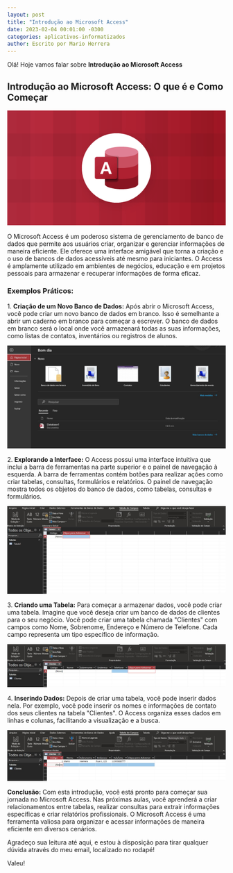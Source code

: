 ```yaml
---
layout: post
title: "Introdução ao Microsoft Access"
date: 2023-02-04 00:01:00 -0300
categories: aplicativos-informatizados
author: Escrito por Mario Herrera
---
```


Olá! Hoje vamos falar sobre **Introdução ao Microsoft Access**

## Introdução ao Microsoft Access: O que é e Como Começar


![](https://github.com/mariopuebla17/blog/blob/main/_images/202302/access.jpg?raw=true)

O Microsoft Access é um poderoso sistema de gerenciamento de banco de dados que permite aos usuários criar, organizar e gerenciar informações de maneira eficiente. Ele oferece uma interface amigável que torna a criação e o uso de bancos de dados acessíveis até mesmo para iniciantes. O Access é amplamente utilizado em ambientes de negócios, educação e em projetos pessoais para armazenar e recuperar informações de forma eficaz.

### Exemplos Práticos:

1\. **Criação de um Novo Banco de Dados:** Após abrir o Microsoft Access, você pode criar um novo banco de dados em branco. Isso é semelhante a abrir um caderno em branco para começar a escrever. O banco de dados em branco será o local onde você armazenará todas as suas informações, como listas de contatos, inventários ou registros de alunos.

![](https://github.com/mariopuebla17/blog/blob/main/_images/202302/access2.jpg?raw=true)  

2\. **Explorando a Interface:** O Access possui uma interface intuitiva que inclui a barra de ferramentas na parte superior e o painel de navegação à esquerda. A barra de ferramentas contém botões para realizar ações como criar tabelas, consultas, formulários e relatórios. O painel de navegação mostra todos os objetos do banco de dados, como tabelas, consultas e formulários.

![](https://github.com/mariopuebla17/blog/blob/main/_images/202302/access1.jpg?raw=true)  

3\. **Criando uma Tabela:** Para começar a armazenar dados, você pode criar uma tabela. Imagine que você deseja criar um banco de dados de clientes para o seu negócio. Você pode criar uma tabela chamada "Clientes" com campos como Nome, Sobrenome, Endereço e Número de Telefone. Cada campo representa um tipo específico de informação.

![](https://github.com/mariopuebla17/blog/blob/main/_images/202302/access3.jpg?raw=true)  

4\. **Inserindo Dados:** Depois de criar uma tabela, você pode inserir dados nela. Por exemplo, você pode inserir os nomes e informações de contato dos seus clientes na tabela "Clientes". O Access organiza esses dados em linhas e colunas, facilitando a visualização e a busca.

![](https://github.com/mariopuebla17/blog/blob/main/_images/202302/access4.jpg?raw=true)  


**Conclusão:** Com esta introdução, você está pronto para começar sua jornada no Microsoft Access. Nas próximas aulas, você aprenderá a criar relacionamentos entre tabelas, realizar consultas para extrair informações específicas e criar relatórios profissionais. O Microsoft Access é uma ferramenta valiosa para organizar e acessar informações de maneira eficiente em diversos cenários.  


Agradeço sua leitura até aqui, e estou à disposição para tirar qualquer dúvida através do meu email, localizado no rodapé!

Valeu!
